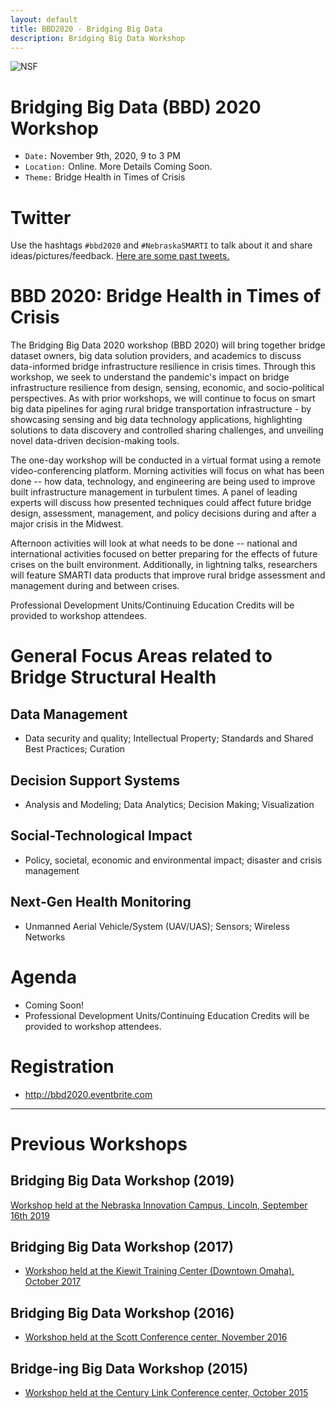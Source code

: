 ```yaml
---
layout: default
title: BBD2020 - Bridging Big Data
description: Bridging Big Data Workshop
---
```

![NSF](http://www.nsf.gov/images/logos/nsf1.gif)  

# Bridging Big Data (BBD) 2020 Workshop
* ```Date:``` November 9th, 2020, 9 to 3 PM
* ```Location:``` Online. More Details Coming Soon.
* ```Theme:``` Bridge Health in Times of Crisis

# Twitter
Use the hashtags ```#bbd2020``` and ```#NebraskaSMARTI``` to talk about it and share ideas/pictures/feedback.
[Here are some past tweets.](https://twitter.com/search?q=%23NebraskaSMARTI%20OR%20%23bbd2019%20OR%20%23bbdOmaha%20OR%20%23bbd2020)


# BBD 2020: Bridge Health in Times of Crisis
The Bridging Big Data 2020 workshop (BBD 2020) will bring together bridge dataset owners, big data solution providers, and academics to discuss data-informed bridge infrastructure resilience in crisis times. Through this workshop, we seek to understand the pandemic's impact on bridge infrastructure resilience from design, sensing, economic, and socio-political perspectives. As with prior workshops, we will continue to focus on smart big data pipelines for aging rural bridge transportation infrastructure - by showcasing sensing and big data technology applications, highlighting solutions to data discovery and controlled sharing challenges, and unveiling novel data-driven decision-making tools.

The one-day workshop will be conducted in a virtual format using a remote video-conferencing platform. Morning activities will focus on what has been done -- how data, technology, and engineering are being used to improve built infrastructure management in turbulent times. A panel of leading experts will discuss how presented techniques could affect future bridge design, assessment, management, and policy decisions during and after a major crisis in the Midwest.
 
Afternoon activities will look at what needs to be done -- national and international activities focused on better preparing for the effects of future crises on the built environment. Additionally, in lightning talks, researchers will feature SMARTI data products that improve rural bridge assessment and management during and between crises.

Professional Development Units/Continuing Education Credits will be provided to workshop attendees.

# General Focus Areas related to Bridge Structural Health
## Data Management
- Data security and quality; Intellectual Property; Standards and Shared Best Practices; Curation  

## Decision Support Systems
- Analysis and Modeling; Data Analytics; Decision Making; Visualization  

## Social-Technological Impact
- Policy, societal, economic and environmental impact; disaster and crisis management   

## Next-Gen Health Monitoring
- Unmanned Aerial Vehicle/System (UAV/UAS); Sensors; Wireless Networks  

# Agenda
- Coming Soon!
- Professional Development Units/Continuing Education Credits will be provided to workshop attendees.

# Registration
- http://bbd2020.eventbrite.com

---

# Previous Workshops

## Bridging Big Data Workshop (2019)
[Workshop held at the Nebraska Innovation Campus, Lincoln, September 16th 2019](https://bridgingbigdata.github.io/pages/bbd2019agenda.html)

## Bridging Big Data Workshop (2017)

* [Workshop held at the Kiewit Training Center (Downtown Omaha), October 2017](https://bridgingbigdata.github.io/pages/bbd2017.html)

## Bridging Big Data Workshop (2016)

* [Workshop held at the Scott Conference center, November 2016](https://bridgingbigdata.github.io/pages/bbd2016.html)

## Bridge-ing Big Data Workshop (2015)

* [Workshop held at the Century Link Conference center, October 2015](http://engineering.unl.edu/bridging-big-data-workshop/)
